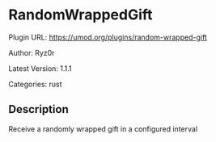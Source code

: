 # RandomWrappedGift

Plugin URL: https://umod.org/plugins/random-wrapped-gift

Author: Ryz0r

Latest Version: 1.1.1

Categories: rust

## Description

Receive a randomly wrapped gift in a configured interval
